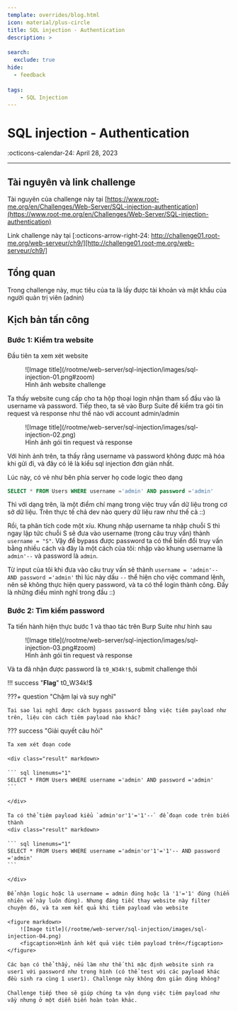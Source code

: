 ```yaml
---
template: overrides/blog.html
icon: material/plus-circle
title: SQL injection - Authentication
description: >
  
search:
  exclude: true
hide:
  - feedback

tags:
    - SQL Injection 
---
```


# __SQL injection - Authentication__

<span>
:octicons-calendar-24: April 28, 2023

</span>

---


## __Tài nguyên và link challenge__

Tài nguyên của challenge này tại [https://www.root-me.org/en/Challenges/Web-Server/SQL-injection-authentication](https://www.root-me.org/en/Challenges/Web-Server/SQL-injection-authentication)

Link challenge này tại [:octicons-arrow-right-24: http://challenge01.root-me.org/web-serveur/ch9/][http://challenge01.root-me.org/web-serveur/ch9/]

  [http://challenge01.root-me.org/web-serveur/ch9/]: http://challenge01.root-me.org/web-serveur/ch9/

## __Tổng quan__

Trong challenge này, mục tiêu của ta là lấy được tài khoản và mật khẩu của người quản trị viên (adnin)

## __Kịch bản tấn công__
### Bước 1: Kiểm tra website

Đầu tiên ta xem xét website

<figure markdown>
  ![Image title](/rootme/web-server/sql-injection/images/sql-injection-01.png#zoom)
  <figcaption>Hình ảnh website challenge</figcaption>
</figure>

Ta thấy website cung cấp cho ta hộp thoại login nhận tham số đầu vào là username và password. Tiếp theo, ta sẽ vào Burp Suite để kiểm tra gói tin request và response như thế nào với account admin/admin

<figure markdown>
  ![Image title](/rootme/web-server/sql-injection/images/sql-injection-02.png)
  <figcaption>Hình ảnh gói tin request và response</figcaption>
</figure>

Với hình ảnh trên, ta thấy rằng username và password không được mã hóa khi gửi đi, và đây có lẽ là kiểu sql injection đơn giản nhất.

Lúc này, có vẻ như bên phía server họ code logic theo dạng

<div class="result" markdown>

``` sql linenums="1"
SELECT * FROM Users WHERE username ='admin' AND password ='admin'
```

</div>

Thì với dạng trên, là một điểm chí mạng trong việc truy vấn dữ liệu trong cơ sở dữ liệu. Trên thực tế chả dev nào query dữ liệu raw như thế cả ::)

Rồi, ta phân tích code một xíu. Khung nhập username ta nhập chuỗi S thì ngay lập tức chuỗi S sẽ đưa vào username (trong câu truy vấn) thành `username = "S"`. Vậy để bypass được password ta có thể biến đổi truy vấn bằng nhiều cách và đây là một cách của tôi: nhập vào khung username là `admin'--` và password là `admin`.

Từ input của tôi khi đưa vào câu truy vấn sẽ thành `username = 'admin'-- AND password ='admin'` thì lúc này dấu `--` thể hiện cho việc command lệnh, nên sẽ không thực hiện query password, và ta có thể login thành công. Đấy là những điều mình nghĩ trong đầu ::)

### Bước 2: Tìm kiếm password

Ta tiến hành hiện thực bước 1 và thao tác trên Burp Suite như hình sau

<figure markdown>
  ![Image title](/rootme/web-server/sql-injection/images/sql-injection-03.png#zoom)
  <figcaption>Hình ảnh gói tin request và response</figcaption>
</figure>

Và ta đã nhận được password là `t0_W34k!$`, submit challenge thôi

!!! success "__Flag__"
    t0_W34k!$

???+ question "Chậm lại và suy nghĩ"

    Tại sao lại nghĩ được cách bypass password bằng việc tiêm payload như trên, liệu còn cách tiêm payload nào khác? 

??? success "Giải quyết câu hỏi"

    Ta xem xét đoạn code

    <div class="result" markdown>

    ``` sql linenums="1"
    SELECT * FROM Users WHERE username ='admin' AND password ='admin'
    ```

    </div> 

    Ta có thể tiêm payload kiểu `admin'or'1'='1'--` để đoạn code trên biến thành
    <div class="result" markdown>

    ``` sql linenums="1"
    SELECT * FROM Users WHERE username ='admin'or'1'='1'-- AND password ='admin'
    ```

    </div> 

    Để nhận logic hoặc là username = admin đúng hoặc là '1'='1' đúng (hiển nhiên vế này luôn đúng). Nhưng đáng tiếc thay website này filter chuyện đó, và ta xem kết quả khi tiêm payload vào website

    <figure markdown>
        ![Image title](/rootme/web-server/sql-injection/images/sql-injection-04.png)
        <figcaption>Hình ảnh kết quả việc tiêm payload trên</figcaption>
    </figure>

    Các bạn có thể thấy, nếu làm như thế thì mặc định website sinh ra user1 với password như trong hình (có thể test với các payload khác đều sinh ra cùng 1 user1). Challenge này không đơn giản đúng không?

    Challenge tiếp theo sẽ giúp chúng ta vận dụng việc tiêm payload như vầy nhưng ở một diễn biến hoàn toàn khác.